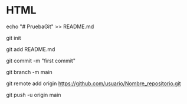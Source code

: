 # HTML
echo "# PruebaGit" >> README.md

git init

git add README.md

git commit -m "first commit"

git branch -m main

git remote add origin https://github.com/usuario/Nombre_repositorio.git

git push -u origin main
